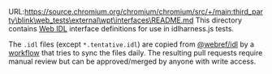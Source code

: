 URL:https://source.chromium.org/chromium/chromium/src/+/main:third_party\blink\web_tests\external\wpt\interfaces\README.md
This directory contains [Web IDL](https://webidl.spec.whatwg.org/) interface definitions for use in idlharness.js tests.

The `.idl` files (except `*.tentative.idl`) are copied from [@webref/idl](https://www.npmjs.com/package/@webref/idl) by a [workflow](https://github.com/web-platform-tests/wpt/blob/master/.github/workflows/interfaces.yml) that tries to sync the files daily. The resulting pull requests require manual review but can be approved/merged by anyone with write access.
